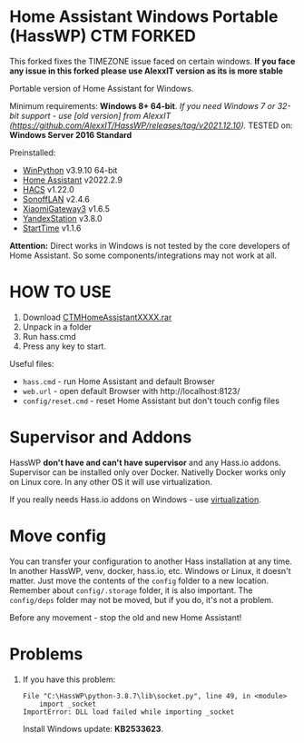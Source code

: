 # Home Assistant Windows Portable (HassWP) CTM FORKED

This forked fixes the TIMEZONE issue faced on certain windows. **If you face any issue in this forked please use AlexxIT version as its is more stable**

Portable version of Home Assistant for Windows.

Minimum requirements: **Windows 8+ 64-bit**. *If you need Windows 7 or 32-bit support - use [old version] from AlexxIT (https://github.com/AlexxIT/HassWP/releases/tag/v2021.12.10).*
TESTED on: **Windows Server 2016 Standard**


Preinstalled:

- [WinPython](https://winpython.github.io/) v3.9.10 64-bit
- [Home Assistant](https://www.home-assistant.io/) v2022.2.9
- [HACS](https://hacs.xyz/) v1.22.0
- [SonoffLAN](https://github.com/AlexxIT/SonoffLAN) v2.4.6
- [XiaomiGateway3](https://github.com/AlexxIT/XiaomiGateway3) v1.6.5
- [YandexStation](https://github.com/AlexxIT/YandexStation) v3.8.0
- [StartTime](https://github.com/AlexxIT/StartTime) v1.1.6


**Attention:** Direct works in Windows is not tested by the core developers of Home Assistant. So some components/integrations may not work at all.

# HOW TO USE

1. Download [CTMHomeAssistantXXXX.rar](https://github.com/ctmaqil/HassWP/releases/latest)
2. Unpack in a folder
3. Run hass.cmd
4. Press any key to start.

Useful files:

- `hass.cmd` - run Home Assistant and default Browser
- `web.url` - open default Browser with http://localhost:8123/
- `config/reset.cmd` - reset Home Assistant but don't touch config files

# Supervisor and Addons

HassWP **don't have and can't have supervisor** and any Hass.io addons. Supervisor can be installed only over Docker. Nativelly Docker works only on Linux core. In any other OS it will use virtualization.

If you really needs Hass.io addons on Windows - use [virtualization](https://www.home-assistant.io/installation/windows).

# Move config

You can transfer your configuration to another Hass installation at any time. In another HassWP, venv, docker, hass.io, etc. Windows or Linux, it doesn't matter. Just move the contents of the `config` folder to a new location. Remember about `config/.storage` folder, it is also important. The `config/deps` folder may not be moved, but if you do, it's not a problem.

Before any movement - stop the old and new Home Assistant!

# Problems

1. If you have this problem:

   ```
   File "C:\HassWP\python-3.8.7\lib\socket.py", line 49, in <module>
       import _socket
   ImportError: DLL load failed while importing _socket
   ```
   
   Install Windows update: **KB2533623**.

